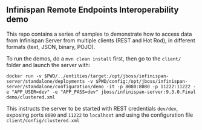 ## Infinispan Remote Endpoints Interoperability demo

This repo contains a series of samples to demonstrate how to access data from Infinispan Server from multiple clients
(REST and Hot Rod),  in different formats (text, JSON, binary, POJO).


To run the demos, do a ```mvn clean install``` first, then go to the ```client/``` folder and launch the server with:

```
docker run -v $PWD/../entities/target:/opt/jboss/infinispan-server/standalone/deployments -v $PWD/config:/opt/jboss/infinispan-server/standalone/configuration/demo -it -p 8080:8080 -p 11222:11222 -e "APP_USER=dev" -e "APP_PASS=dev" jboss/infinispan-server:9.3.0.Final demo/clustered.xml
```

This instructs the server to be started with REST credentials ```dev/dev```, exposing ports ```8080``` and ```11222``` to ```localhost``` and using the configuration file ```client/config/clustered.xml```